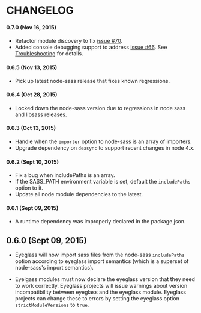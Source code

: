 # CHANGELOG

#### 0.7.0 (Nov 16, 2015)

* Refactor module discovery to fix [issue #70](https://github.com/sass-eyeglass/eyeglass/issues/70).
* Added console debugging support to address [issue #66](https://github.com/sass-eyeglass/eyeglass/issues/66).
  See [Troubleshooting](TROUBLESHOOTING.md) for details.

#### 0.6.5 (Nov 13, 2015)

* Pick up latest node-sass release that fixes known regressions.

#### 0.6.4 (Oct 28, 2015)

* Locked down the node-sass version due to regressions in node sass and
  libsass releases.

#### 0.6.3 (Oct 13, 2015)

* Handle when the `importer` option to node-sass is an array of
  importers.
* Upgrade dependency on `deasync` to support recent changes in node 4.x.

#### 0.6.2 (Sept 10, 2015)

* Fix a bug when includePaths is an array.
* If the SASS_PATH environment variable is set, default the
  `includePaths` option to it.
* Update all node module dependencies to the latest.

#### 0.6.1 (Sept 09, 2015)

* A runtime dependency was improperly declared in the package.json.

## 0.6.0 (Sept 09, 2015)

* Eyeglass will now import sass files from the node-sass `includePaths` option
  according to eyeglass import semantics (which is a superset of
  node-sass's import semantics).

* Eyelgass modules must now declare the eyeglass version that they need
  to work correctly. Eyeglass projects will issue warnings about
  version incompatibility between eyeglass and the eyeglass module.
  Eyeglass projects can change these to errors by setting
  the eyeglass option `strictModuleVersions` to `true`.
